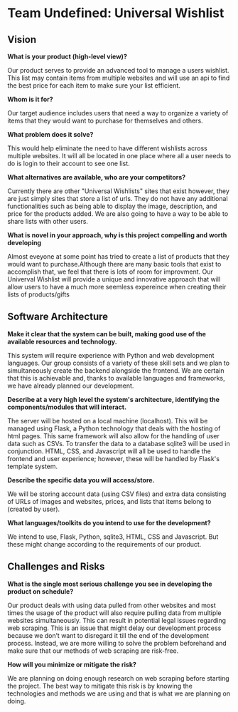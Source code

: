# Team Undefined: Universal Wishlist

## Vision

**What is your product (high-level view)?**

Our product serves to provide an advanced tool to manage a users wishlist. This list may contain items from multiple websites and will use an api to find the best price for each item to make sure your list efficient.

**Whom is it for?**

Our target audience includes users that need a way to organize a variety of items that they would want to purchase for themselves and others. 

**What problem does it solve?**

This would help eliminate the need to have different wishlists across multiple websites. It will all be located in one place where all a user needs to do is login to their account to see one list.

**What alternatives are available, who are your competitors?**

Currently there are other "Universal Wishlists" sites that exist however, they are just simply sites that store a list of urls. They do not have any additional functionalities such as being able to display the image, description, and price for the products added. We are also going to have a way to be able to share lists with other users.

**What is novel in your approach, why is this project compelling and worth developing**

Almost eveyone at some point has tried to create a list of products that they would want to purchase.Although there are many basic tools that exist to accomplish that, we feel that there is lots of room for improvment. Our Univerval Wishlist will provide a unique and innovative approach that will allow users to have a much more seemless expereince when creating their lists of products/gifts

## Software Architecture
**Make it clear that the system can be built, making good use of the available resources and technology.**

This system will require experience with Python and web development languages. Our group consists of a variety of these skill sets and we plan to simultaneously create the backend alongside the frontend. We are certain that this is achievable and, thanks to available languages and frameworks, we have already planned our development. 

**Describe at a very high level the system's architecture, identifying the components/modules that will interact.**

The server will be hosted on a local machine (localhost). This will be managed using Flask, a Python technology that deals with the hosting of html pages. This same framework will also allow for the handling of user data such as CSVs. To transfer the data to a database sqlite3 will be used in conjunction. HTML, CSS, and Javascript will all be used to handle the frontend and user experience; however, these will be handled by Flask's template system.

**Describe the specific data you will access/store.**

We will be storing account data (using CSV files) and extra data consisting of URLs of images and websites, prices, and lists that items belong to (created by user).

**What languages/toolkits do you intend to use for the development?**

We intend to use, Flask, Python, sqlite3, HTML, CSS and Javascript. But these might change according to the requirements of our product.

## Challenges and Risks

**What is the single most serious challenge you see in developing the product on schedule?**

Our product deals with using data pulled from other websites and most times the usage of the product will also require pulling data from multiple websites simultaneously. This can result in potential legal issues regarding web scraping. This is an issue that might delay our development process because we don’t want to disregard it till the end of the development process. Instead, we are more willing to solve the problem beforehand and make sure that our methods of web scraping are risk-free.

**How will you minimize or mitigate the risk?**

We are planning on doing enough research on web scraping before starting the project. The best way to mitigate this risk is by knowing the technologies and methods we are using and that is what we are planning on doing.  

